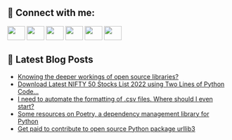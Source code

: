 ## 🔎 Connect with me:
[<img height="32" width="40" src="https://cdn.jsdelivr.net/npm/simple-icons@v5/icons/telegram.svg" />](https://t.me/bullbesh)
[<img height="32" width="40" src="https://cdn.jsdelivr.net/npm/simple-icons@v5/icons/vk.svg" />](https://vk.com/bullbesh)
[<img height="32" width="40" src="https://cdn.jsdelivr.net/npm/simple-icons@v5/icons/twitter.svg" />](https://twitter.com/bullbesh1)
[<img height="32" width="40" src="https://cdn.jsdelivr.net/npm/simple-icons@v5/icons/instagram.svg" />](https://www.instagram.com/bullbesh)
[<img height="32" width="40" src="https://cdn.jsdelivr.net/npm/simple-icons@v5/icons/reddit.svg" />](https://www.reddit.com/user/bullbesh)
[<img height="32" width="40" src="https://cdn.jsdelivr.net/npm/simple-icons@v5/icons/youtube.svg" />](https://www.youtube.com/channel/UCtfjRs6uzgq5mfm8S06WTcg)

## 📕 Latest Blog Posts
<!-- BLOG-POST-LIST:START -->
- [Knowing the deeper workings of open source libraries?](https://www.reddit.com/r/Python/comments/vhh5jq/knowing_the_deeper_workings_of_open_source/)
- [Download Latest NIFTY 50 Stocks List 2022 using Two Lines of Python Code...](https://www.reddit.com/r/Python/comments/vhgnxk/download_latest_nifty_50_stocks_list_2022_using/)
- [I need to automate the formatting of .csv files. Where should I even start?](https://www.reddit.com/r/Python/comments/vhepzn/i_need_to_automate_the_formatting_of_csv_files/)
- [Some resources on Poetry, a dependency management library for Python](https://www.reddit.com/r/Python/comments/vhe2xj/some_resources_on_poetry_a_dependency_management/)
- [Get paid to contribute to open source Python package urllib3](https://www.reddit.com/r/Python/comments/vhdvir/get_paid_to_contribute_to_open_source_python/)
<!-- BLOG-POST-LIST:END -->

